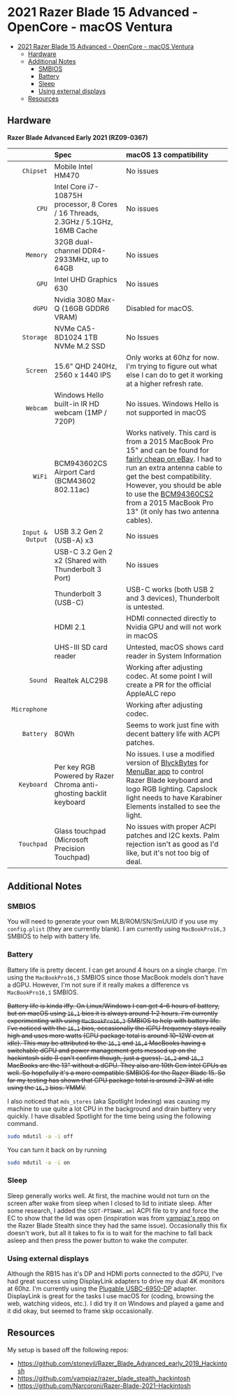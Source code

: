 2021 Razer Blade 15 Advanced - OpenCore - macOS Ventura
===================

- [2021 Razer Blade 15 Advanced - OpenCore - macOS Ventura](#2021-razer-blade-15-advanced---opencore---macos-ventura)
  - [Hardware](#hardware)
  - [Additional Notes](#additional-notes)
    - [SMBIOS](#smbios)
    - [Battery](#battery)
    - [Sleep](#sleep)
    - [Using external displays](#using-external-displays)
  - [Resources](#resources)

## Hardware

**Razer Blade Advanced Early 2021 (RZ09-0367)**

| | Spec | macOS 13 compatibility |
| ---: | :--- | :--- |
| ``Chipset`` | Mobile Intel HM470 | No issues |
| ``CPU`` | Intel Core i7-10875H processor, 8 Cores / 16 Threads, 2.3GHz / 5.1GHz, 16MB Cache | No issues |
| ``Memory`` | 32GB dual-channel DDR4-2933MHz, up to 64GB | No issues |
| ``GPU`` | Intel UHD Graphics 630 | No issues |
| ``dGPU`` | Nvidia 3080 Max-Q (16GB GDDR6 VRAM) | Disabled for macOS. |
| ``Storage`` | NVMe CA5-8D1024 1TB NVMe M.2 SSD | No Issues  |
| ``Screen`` | 15.6" QHD 240Hz, 2560 x 1440 IPS |  Only works at 60hz for now. I'm trying to figure out what else I can do to get it working at a higher refresh rate. |
| ``Webcam`` | Windows Hello built-in IR HD webcam (1MP / 720P) |  No issues. Windows Hello is not supported in macOS |
| ``WiFi`` | BCM943602CS Airport Card (BCM43602 802.11ac) | Works natively. This card is from a 2015 MacBook Pro 15" and can be found for [fairly cheap on eBay](https://www.ebay.com/sch/i.html?_nkw=BCM943602CS). I had to run an extra antenna cable to get the best compatibility. However, you should be able to use the [BCM94360CS2](https://www.ebay.com/sch/i.html?_nkw=BCM94360CS2) from a 2015 MacBook Pro 13" (it only has two antenna cables). |
| ``Input & Output`` | USB 3.2 Gen 2 (USB-A) x3 | No issues |
| | USB-C 3.2 Gen 2 x2 (Shared with Thunderbolt 3 Port) | No issues |
| | Thunderbolt 3 (USB-C) | USB-C works (both USB 2 and 3 devices), Thunderbolt is untested. |
| | HDMI 2.1 | HDMI connected directly to Nvidia GPU and will not work in macOS |
| | UHS-III SD card reader | Untested, macOS shows card reader in System Information |
| ``Sound`` | Realtek ALC298 | Working after adjusting codec. At some point I will create a PR for the official AppleALC repo |
| ``Microphone`` | | Working after adjusting codec. |
| ``Battery`` | 80Wh | Seems to work just fine with decent battery life with ACPI patches. |
| ``Keyboard`` | Per key RGB Powered by Razer Chroma anti-ghosting backlit keyboard | No issues. I use a modified version of [BlvckBytes](https://github.com/BlvckBytes) for [MenuBar app](https://github.com/BlvckBytes/RazerControl/releases) to control Razer Blade keyboard and logo RGB lighting. Capslock light needs to have Karabiner Elements installed to see the light. |
| ``Touchpad`` | Glass touchpad (Microsoft Precision Touchpad) | No issues with proper ACPI patches and I2C kexts. Palm rejection isn't as good as I'd like, but it's not too big of deal. |

## Additional Notes

### SMBIOS

You will need to generate your own MLB/ROM/SN/SmUUID if you use my `config.plist` (they are currently blank). I am currently using `MacBookPro16,3` SMBIOS to help with battery life.

### Battery
Battery life is pretty decent. I can get around 4 hours on a single charge. I'm using the `MacBookPro16,3` SMBIOS since those MacBook models don't have a dGPU. However, I'm not sure if it really makes a difference vs `MacBookPro16,1` SMBIOS.

~~Battery life is kinda iffy. On Linux/Windows I can get 4-6 hours of battery, but on macOS using `16,1` bios it is always around 1-2 hours. I'm currently experimenting with using `MacBookPro16,3` SMBIOS to help with battery life. I've noticed with the `16,1` bios, occasionally the iGPU frequency stays really high and uses more watts (CPU package total is around 10-12W even at idle). This may be attributed to the `16,1` and `16,4` MacBooks having a switchable dGPU and power management gets messed up on the hackintosh side (I can't confirm though, just a guess). `16,2` and `16,3` MacBooks are the 13" without a dGPU. They also are 10th Gen Intel CPUs as well. So hopefully it's a more compatible SMBIOS for the Razer Blade 15. So far my testing has shown that CPU package total is around 2-3W at idle using the `16,3` bios. YMMV.~~

I also noticed that `mds_stores` (aka Spotlight Indexing) was causing my machine to use quite a lot CPU in the background and drain battery very quickly. I have disabled Spotlight for the time being using the following command.

```bash
sudo mdutil -a -i off
```

You can turn it back on by running
```bash
sudo mdutil -a -i on
```

### Sleep

Sleep generally works well. At first, the machine would not turn on the screen after wake from sleep when I closed to lid to initiate sleep. After some research, I added the `SSDT-PTSWAK.aml` ACPI file to try and force the EC to show that the lid was open (inspiration was from [vampjaz's repo](https://github.com/vampjaz/razer_blade_stealth_hackintosh) on the Razer Blade Stealth since they had the same issue). Occasionally this fix doesn't work, but all it takes to fix is to wait for the machine to fall back asleep and then press the power button to wake the computer.

### Using external displays
Although the RB15 has it's DP and HDMI ports connected to the dGPU, I've had great success using DisplayLink adapters to drive my dual 4K monitors at 60hz. I'm currently using the [Plugable USBC-6950-DP](https://plugable.com/products/usbc-6950-dp/) adapter. DisplayLink is great for the tasks I use macOS for (coding, browsing the web, watching videos, etc.). I did try it on Windows and played a game and it did okay, but seemed to frame skip occasionally.


## Resources
My setup is based off the following repos:
* https://github.com/stonevil/Razer_Blade_Advanced_early_2019_Hackintosh
* https://github.com/vampjaz/razer_blade_stealth_hackintosh
* https://github.com/Narcoroni/Razer-Blade-2021-Hackintosh


